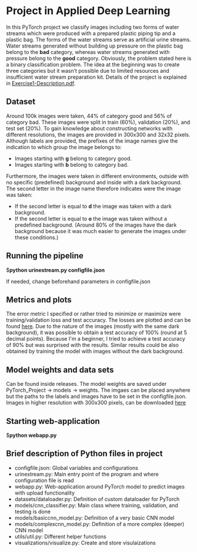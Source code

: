 # Project in Applied Deep Learning
In this PyTorch project we classify images including two forms of water streams which were produced with a prepared plastic piping tip and a plastic bag. The forms of the water streams serve as artificial urine streams. Water streams generated without building up pressure on the plastic bag belong to the **bad** category, whereas water streams generated with pressure belong to the **good** category. Obviously, the problem stated here is a binary classification problem. The idea at the beginning was to create three categories but it wasn’t possible due to limited resources and insufficient water stream preparation kit. Details of the project is explained in [Exercise1-Description.pdf](https://github.com/BarisKal/urine-stream/blob/main/Exercise1-Description.pdf). 
## Dataset
Around 100k images were taken, 44% of category good and 56% of category bad. These images were split in train (60%), validation (20%), and test set (20%). To gain knowledge about constructing networks with different resolutions, the images are provided in 300x300 and 32x32 pixels. Although labels are provided, the prefixes of the image names give the indication to which group the image belongs to:
* Images starting with **g** belong to category good.
* Images starting with **b** belong to category bad.

Furthermore, the images were taken in different environments, outside with no specific (predefined) background and inside with a dark background. The second letter in the image name therefore indicates were the image was taken:

* If the second letter is equal to **d** the image was taken with a dark background.
* If the second letter is equal to **o** the image was taken without a predefined background.
(Around 80% of the images have the dark background because it was much easier to generate the images under these conditions.)
## Running the pipeline
$**python urinestream.py configfile.json**

If needed, change beforehand parameters in configfile.json
## Metrics and plots
The error metric I specified or rather tried to minimize or maximize were training/validation loss and test accuracy. The losses are plotted and can be found [here](https://github.com/BarisKal/urine-stream/tree/main/PyTorch_Project/visualizations/plots).
Due to the nature of the images (mostly with the same dark background), it was possible to obtain a test accuracy of 100% (round at 5 decimal points). Because I'm a beginner, I tried to achieve a test accuracy of 90% but was surprised with the results. Similar results could be also obtained by training the model with images without the dark background.

## Model weights and data sets
Can be found inside releases. The model weights are saved under PyTorch_Project -> models -> weights. The imgaes can be placed anywhere but the paths to the labels and images have to be set in the configfile.json.
Images in higher resolution with 300x300 pixels, can be downloaded [here](https://mega.nz/file/bIR2mbKT#ZtVDEW0-N8CzKuxjtt4thHh94hLPZWIRUQmAu8T0B-U)

## Starting web-application
$**python webapp.py**

## Brief description of Python files in project
* configfile.json: Global variables and configurations
* urinestream.py: Main entry point of the program and where configuration file is read
* webapp.py: Web-application around PyTorch model to predict images with upload functionality
* datasets/dataloader.py: Definition of custom dataloader for PyTorch
* models/cnn_classifier.py: Main class where training, validation, and testing is done
* models/basiccnn_model.py: Definition of a very basic CNN model
* models/complexcnn_model.py: Definition of a more complex (deeper) CNN model
* utils/util.py: Different helper functions
* visualizations/visualize.py: Create and store visulaizations
